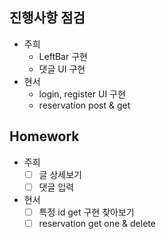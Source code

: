 ## **진행사항 점검**

- 주희
  - LeftBar 구현
  - 댓글 UI 구현
- 현서
  - login, register UI 구현
  - reservation post & get

## **Homework**

- 주희
  - [ ] 글 상세보기
  - [ ] 댓글 입력
- 현서
  - [ ] 특정 id get 구현 찾아보기
  - [ ] reservation get one & delete
